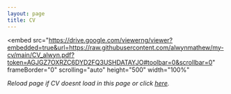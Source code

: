```yaml
---
layout: page
title: CV
---
```


<embed
    src="https://drive.google.com/viewerng/viewer?embedded=true&url=https://raw.githubusercontent.com/alwynmathew/my-cv/main/CV_alwyn.pdf?token=AGJGZ7OXRZC6DYD2FQ3USHDATAYJO#toolbar=0&scrollbar=0"
    frameBorder="0"
    scrolling="auto"
    height="500"
    width="100%"
>

_Reload page if CV doesnt load in this page or click [here](https://raw.githubusercontent.com/alwynmathew/my-cv/main/CV_alwyn.pdf?token=AGJGZ7OXRZC6DYD2FQ3USHDATAYJO)._